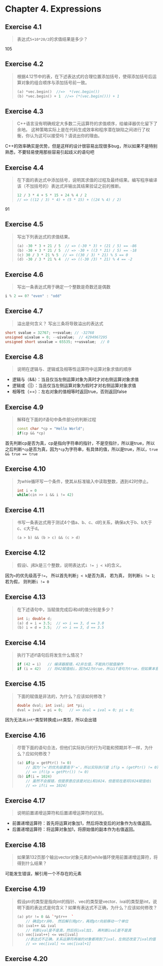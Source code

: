 # Chapter 4. Expressions

## Exercise 4.1
> 表达式`5+10*20/2`的求值结果是多少？  

105


## Exercise 4.2
> 根据4.12节中的表，在下述表达式的合理位置添加括号，使得添加括号后运算对象的组合顺序与添加括号前一致。  
> ```cpp
> (a) *vec.begin()  //=>  *(vec.begin())     
> (b) *vec.begin() + 1  //=> (*(vec.begin())) + 1
> ```


## Exercise 4.3
> C++语言没有明确规定大多数二元运算符的求值顺序，给编译器优化留下了余地。
> 这种策略实际上是在代码生成效率和程序潜在缺陷之间进行了权衡，你认为这可以接受吗？请说出你的理由。

C++的效率确实是优势，但是这样的设计很容易出现很多bug，所以如果不是特别熟悉，不要轻易使用那些容易引起歧义的语句吧

## Exercise 4.4
> 在下面的表达式中添加括号，说明其求值的过程及最终结果。编写程序编译该（不加括号的）表达式并输出其结果验证之前的推断。  
> ```cpp
> 12 / 3 * 4 + 5 * 15 + 24 % 4 / 2   
> // => ((12 / 3) * 4) + (5 * 15) + ((24 % 4) / 2)
> ```

91


## Exercise 4.5
> 写出下列表达式的求值结果。
> ```cpp
> (a) -30 * 3 + 21 / 5  // => (-30 * 3) + (21 / 5) == -86
> (b) -30 + 3 * 21 / 5  // => -30 + ((3 * 21) / 5) == -18
> (c) 30 / 3 * 21 % 5  // => ((30 / 3) * 21) % 5 == 0
> (d) -30 / 3 * 21 % 4  // => ((-30 /3) * 21) % 4 == -2
> ```


## Exercise 4.6
> 写出一条表达式用于确定一个整数是奇数还是偶数
```cpp 
i % 2 == 0? "even" : "odd"
```


## Exercise 4.7
> 溢出是何含义？ 写出三条将导致溢出的表达式
```cpp
short svalue = 32767; ++svalue; // -32768
unsigned uivalue = 0; --uivalue;  // 4294967295
unsigned short usvalue = 65535; ++usvalue;  // 0
```


## Exercise 4.8
> 说明在逻辑与、逻辑或及相等性运算符中运算对象求值的顺序

- 逻辑与（&&）：当且仅当左侧运算对象为真时才对右侧运算对象求值
- 逻辑或（||）：当且仅当左侧运算对象为假时才对右侧运算对象求值
- 相等性（==）：左右对象的值相等时返回true，否则返回false


## Exercise 4.9
> 解释在下面的if语句中条件部分的判断过程
> ```cpp
> const char *cp = "Hello World";
> if(cp && *cp)
> ```

首先判断cp是否为真，cp是指向字符串的指针，不是空指针，所以是true，所以之后判断`*cp`是否为真，因为`*cp`为字符串，有具体的值，所以是true，所以，`true && true == true`


## Exercise 4.10
> 为whle循环写一个条件，使其从标准输入中读取整数，遇到42时停止。
> ```cpp
> int i = 0
> while(cin >> i && i != 42)
> ```


## Exercise 4.11
> 书写一条表达式用于测试4个值a、b、c、d的关系，确保a大于b、b大于c、c大于d。
> ```cpp
> (a > b) && (b > c) && (c > d)
> ```


## Exercise 4.12
> 假设i、j和k是三个整数，说明表达式`i != j < k`的含义。

因为`<`的优先级高于`!=`， 所以首先判断`j < k`是否为真， 若为真， 则判断`i != 1`; 若为假， 则判断`i != 0`


## Exercise 4.13
> 在下述语句中，当赋值完成后i和d的值分别是多少？
> ```cpp
> int i; double d;
> (a) d = i = 3.5;  // => i == 3, d == 3.0
> (b) i = d = 3.5;  // => i == 3, d == 3.5
> ```


## Exercise 4.14
> 执行下述if语句后将发生什么情况？
> ```cpp
> if (42 = i)   // 编译器报错，42非左值，不能执行赋值操作
> if (i = 42)   // 将42赋值给i，因为42为true，所以if语句为true，但如果本意是比较`i == 42`，可能后续会出现bug
> ```


## Exercise 4.15
> 下面的赋值是非法的，为什么？应该如何修改？
> ```cpp
> double dval; int ival; int *pi;
> dval = ival = pi = 0;   // => dval = ival = 0; pi = 0;
> ```

因为无法从`int*`类型转换成`int`类型，所以会出错


## Exercise 4.16
> 尽管下面的语句合法，但他们实际执行的行为可能和预期并不一样，为什么？应如何修改？
> ```cpp
> (a) if(p = getPtr() != 0)  
>     // 因为'!='的优先级要高于'='，所以实际执行是 if(p = (getPtr() != 0)), 将比较结果赋值给了p  
>     // => if((p = getPtr()) != 0)  
> (b) if(i = 1024)  
>     // 虽然不会报错，但是原意应该是对比i和1024，但是现在是将1024赋值给i  
>     // => if(i == 1024)


## Exercise 4.17
> 说明前置递增运算符和后置递增运算符的区别。

- 前置递增运算符：首先将运算对象加1，然后将改变后的对象作为左值返回。 
- 后置递增运算符：将运算对象加1，将原始值的副本作为右值返回。


## Exercise 4.18
> 如果第132页那个输出vector对象元素的while循环使用前置递增运算符，将得到什么结果？

可能发生错误，解引用一个不存在的元素


## Exercise 4.19
> 假设ptr的类型是指向int的指针、vec的类型是vector<int>、ival的类型是int，说明下面的表达式是何含义？如果有表达式不正确，为什么？应该如何修改？  
> ```cpp
> (a) ptr != 0 && `*ptr++  `
>     // 确定ptr非0， 然后解引用ptr，再把ptr向前移动一个单位  
> (b) ival++ && ival  
>     // 判断ival是不是真，然后将ival加1， 再判断ival是不是真  
> (c) vec[ival++] <= vec[ival]  
>     //表达式不正确，关系运算符两端的对象都用到了ival，左侧还改变了ival的值  
>     // => vec[ival] <= vec[ival+1]


## Exercise 4.20
> 

































